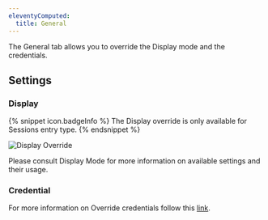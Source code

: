 ```yaml
---
eleventyComputed:
  title: General
---
```

The General tab allows you to override the Display mode and the credentials.

## Settings

### Display

{% snippet icon.badgeInfo %}
The Display override is only available for Sessions entry type.
{% endsnippet %}

![Display Override](https://cdnweb.devolutions.net/docs/docs_en_rdm_mac_clip10339.png)

Please consult Display Mode for more information on available settings and their usage.

### Credential

For more information on Override credentials follow this [link](/rdm/mac/commands/edit/setting-overrides/user-specific-settings/override-credentials/).

